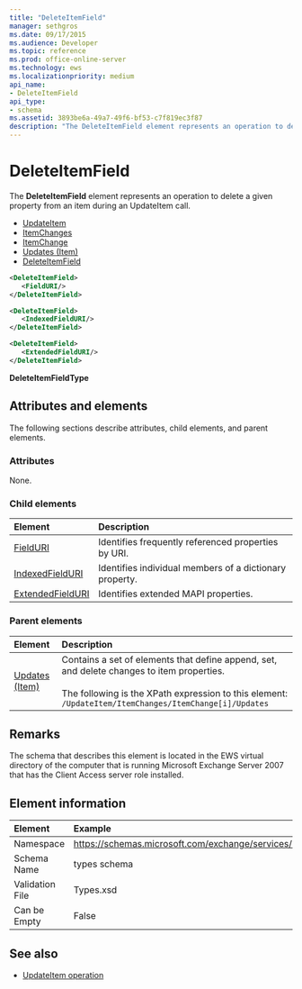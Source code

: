 ```yaml
---
title: "DeleteItemField"
manager: sethgros
ms.date: 09/17/2015
ms.audience: Developer
ms.topic: reference
ms.prod: office-online-server
ms.technology: ews
ms.localizationpriority: medium
api_name:
- DeleteItemField
api_type:
- schema
ms.assetid: 3893be6a-49a7-49f6-bf53-c7f819ec3f87
description: "The DeleteItemField element represents an operation to delete a given property from an item during an UpdateItem call."
---
```


# DeleteItemField

The **DeleteItemField** element represents an operation to delete a given property from an item during an UpdateItem call. 
 
- [UpdateItem](updateitem.md)  
- [ItemChanges](itemchanges.md) 
- [ItemChange](itemchange.md) 
- [Updates (Item)](updates-item.md) 
- [DeleteItemField](deleteitemfield.md)
  
```xml
<DeleteItemField>
   <FieldURI/>
</DeleteItemField>
```

```xml
<DeleteItemField>
   <IndexedFieldURI/> 
</DeleteItemField>
```

```xml
<DeleteItemField>
   <ExtendedFieldURI/>
</DeleteItemField>
```

**DeleteItemFieldType**

## Attributes and elements

The following sections describe attributes, child elements, and parent elements.
  
### Attributes

None.
  
### Child elements

|**Element**|**Description**|
|:-----|:-----|
|[FieldURI](fielduri.md) <br/> |Identifies frequently referenced properties by URI.  <br/> |
|[IndexedFieldURI](indexedfielduri.md) <br/> |Identifies individual members of a dictionary property.  <br/> |
|[ExtendedFieldURI](extendedfielduri.md) <br/> |Identifies extended MAPI properties.  <br/> |
   
### Parent elements

|**Element**|**Description**|
|:-----|:-----|
|[Updates (Item)](updates-item.md) <br/> |Contains a set of elements that define append, set, and delete changes to item properties.  <br/><br/>The following is the XPath expression to this element:<br/>`/UpdateItem/ItemChanges/ItemChange[i]/Updates` <br/> |
   
## Remarks

The schema that describes this element is located in the EWS virtual directory of the computer that is running Microsoft Exchange Server 2007 that has the Client Access server role installed.
  
## Element information

| Element | Example |
|:-----|:-----|
|Namespace  <br/> |https://schemas.microsoft.com/exchange/services/2006/types  <br/> |
|Schema Name  <br/> |types schema  <br/> |
|Validation File  <br/> |Types.xsd  <br/> |
|Can be Empty  <br/> |False  <br/> |
   
## See also

- [UpdateItem operation](updateitem-operation.md)


